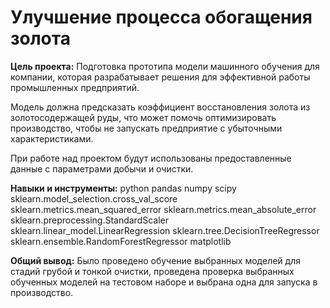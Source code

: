 # Улучшение процесса обогащения золота

**Цель проекта:**
Подготовка прототипа модели машинного обучения для компании, которая разрабатывает решения для эффективной работы промышленных предприятий.

Модель должна предсказать коэффициент восстановления золота из золотосодержащей руды, что может помочь оптимизировать производство, чтобы не запускать предприятие с убыточными характеристиками.

При работе над проектом будут использованы предоставленные данные с параметрами добычи и очистки.

**Навыки и инструменты:**
python
pandas
numpy
scipy
sklearn.model_selection.cross_val_score
sklearn.metrics.mean_squared_error
sklearn.metrics.mean_absolute_error
sklearn.preprocessing.StandardScaler
sklearn.linear_model.LinearRegression
sklearn.tree.DecisionTreeRegressor
sklearn.ensemble.RandomForestRegressor
matplotlib

**Общий вывод:**
Было проведено обучение выбранных моделей для стадий грубой и тонкой очистки, проведена проверка выбранных обученных моделей на тестовом наборе и выбрана одна для запуска в производство.
